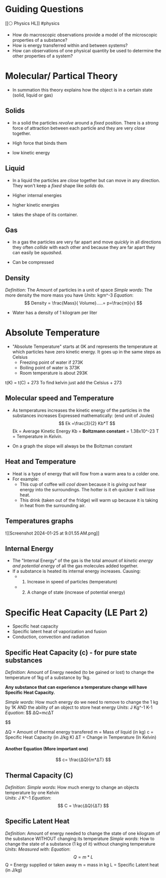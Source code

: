 # Guiding Questions 
[[⚪ Physics HL]] #physics 

- How do macroscopic observations provide a model of the microscopic properties of a substance?
- How is energy transferred within and between systems?
- How can observations of one physical quantity be used to determine the other properties of a system?

# Molecular/ Partical Theory 

- In summation this theory explains how the object is in a certain state (solid, liquid or gas)
## Solids 

- In a solid the particles *revolve* around a *fixed* position. There is a *strong* force of attraction between each particle and they are very *close* together. 

- High force that binds them 
- low kinetic energy 

## Liquid 

- In a liquid the particles are *close* together but can move in any direction. They won't keep a *fixed* shape like *solids* do. 

- Higher internal energies 
- higher kinetic energies
- takes the shape of its container. 

## Gas 

- In a gas the particles are very far apart and move *quickly* in all directions they often *collide* with each other and because they are far apart they can easily be *squashed*. 

- Can be compressed 


## Density
*Definition*: The Amount of particles in a unit of space 
*Simple words*: The more density the more mass you have 
*Units*: kgm^-3
*Equation*: $$
Density = \frac{Mass}{ Volume}.....= p=\frac{m}{v}
$$

- Water has a density of 1 kilogram per liter 


# Absolute Temperature 

- "Absolute Temperature" starts at 0K and represents the temperature at which particles have zero kinetic energy. It goes up in the same steps as Celsius 
	- Freezing point of water if 273K
	- Boiling point of water is 373K
	- Room temperature is about 293K

t(K) = t(C) + 273
To find kelvin just add the Celsius + 273

## Molecular speed and Temperature 

- As temperatures increases the kinetic energy of the particles in the substances increases
Expressed mathematically: (end unit of Joules)
$$
Ek =\frac{3}{2} Kb*T
$$
Ek = Average Kinetic Energy 
Kb = **Boltzmann constant** = 1.38x10^-23
T = Temperature in *Kelvin*. 

- On a graph the slope will always be the Boltzman constant 

## Heat and Temperature 

- Heat is a type of energy that will flow from a warm area to a colder one. 
- For example:
	- This cup of coffee will *cool down* because it is *giving out* hear energy into the surroundings. The hotter is it eh quicker it will lose heat. 
	- This drink (taken out of the fridge) will warm up because it is taking in heat from the surrounding air. 


## Temperatures graphs

![[Screenshot 2024-01-25 at 9.01.55 AM.png]]

## Internal Energy 

- The "Internal Energy" of the gas is the total amount of *kinetic energy and potential energy* of all the gas molecules added together. 
- If a substance is heated its internal energy increases. Causing:
	- 1. Increase in speed of particles (temperature)
	- 2. A change of state (increase of potential energy)

# Specific Heat Capacity  (LE Part 2)

- Specific heat capacity
- Specific latent heat of vaporization and fusion
- Conduction, convection and radiation

## Specific Heat Capacity (c) - for pure state substances 
*Definition*: Amount of Energy needed (to be gained or lost) to change the temperature of 1kg of a substance by 1kg. 

**Any substance that can experience a temperature change will have Specific Heat Capacity.**

*Simple words*: How much energy do we need to remove to change the 1 kg by 1K AND the ability of an object to store heat energy
*Units*: J Kg^-1 K-1
*Equation*: $$
ΔQ=m*c*ΔT

$$

ΔQ = Amount of thermal energy transfered 
m = Mass of liquid (in kg)
c = Specific Heat Capacity (in J/kg K)
ΔT = Change in Temperature (In Kelvin)

#### Another Equation (More important one)
$$
c= \frac{ΔQ}{m*ΔT}
$$


## Thermal Capacity (C)
*Definition*: 
*Simple words*: How much energy to change an objects temperature by one Kelvin  
*Units*: J K^-1 
*Equation*: $$
C = \frac{ΔQ}{ΔT}
$$
## Specific Latent Heat 
*Definition*: Amount of energy needed to change the state of one kilogram of the substance WITHOUT changing its temperature 
*Simple words*: How to change the state of a substance (1 kg of it) without changing temperature 
*Units*: 
*Measured with:* 
*Equation*: $$
Q= m*L
$$
Q = Energy supplied or taken away 
m = mass in kg 
L = Specific Latent heat (in J/kg)